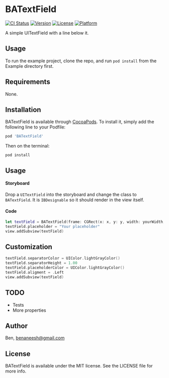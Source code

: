 # BATextField

[![CI Status](http://img.shields.io/travis/Ben/BATextField.svg?style=flat)](https://travis-ci.org/Ben/BATextField)
[![Version](https://img.shields.io/cocoapods/v/BATextField.svg?style=flat)](http://cocoapods.org/pods/BATextField)
[![License](https://img.shields.io/cocoapods/l/BATextField.svg?style=flat)](http://cocoapods.org/pods/BATextField)
[![Platform](https://img.shields.io/cocoapods/p/BATextField.svg?style=flat)](http://cocoapods.org/pods/BATextField)

A simple UITextField with a line below it.


## Usage

To run the example project, clone the repo, and run `pod install` from the Example directory first.

## Requirements
None.

## Installation

BATextField is available through [CocoaPods](http://cocoapods.org). To install
it, simply add the following line to your Podfile:

```ruby
pod 'BATextField'
```

Then on the terminal:
```
pod install
```

## Usage

#### Storyboard
Drop a `UITextField` into the storyboard and change the class to `BATextField`. It is `IBDesignable` so it should render in the view itself.


#### Code
```swift
let textField = BATextField(frame: CGRect(x: x, y: y, width: yourWidth, height: yourHeight))
textField.placeholder = "Your placeholder"
view.addSubview(textField)
```

## Customization
```swift
textField.separatorColor = UIColor.lightGrayColor()
textField.separatorHeight = 1.00
textField.placeholderColor = UIColor.lightGrayColor()
textField.aligment = .Left
view.addSubview(textField)
```

## TODO
 * Tests
 * More properties

## Author

Ben, benaneesh@gmail.com

## License

BATextField is available under the MIT license. See the LICENSE file for more info.